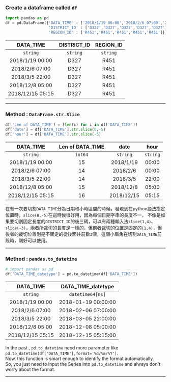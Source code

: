 ### Create a dataframe called ```df```
```python
import pandas as pd
df = pd.DataFrame({'DATA_TIME' : ['2018/1/19 00:00','2018/2/6 07:00','2018/3/5 22:00','2018/12/8 05:00','2018/12/15 05:15'],
                   'DISTRICT_ID' : ['D327','D327','D327','D327','D327'],
                   'REGION_ID' : ['R451','R451','R451','R451','R451']})
```
|DATA_TIME|DISTRICT_ID|REGION_ID|
|:-------:|:-------:|:-------:|
|`string`|`string`|`string`|
|2018/1/19 00:00|D327|R451|
|2018/2/6 07:00|D327|R451|
|2018/3/5 22:00|D327|R451|
|2018/12/8 05:00|D327|R451|
|2018/12/15 05:15|D327|R451|

---

### Method : ```DataFrame.str.Slice```
```python
df['Len of DATA_TIME'] = [len(i) for i in df['DATA_TIME']]
df['date'] = df['DATA_TIME'].str.slice(0,-5)
df['hour'] = df['DATA_TIME'].str.slice(-5)
```
|DATA_TIME|Len of DATA_TIME|date|hour|
|:-------:|:-------:|:-------:|:-------:|
|`string`|`int64`|`string`|`string`|
|2018/1/19 00:00|15|2018/1/19|00:00|
|2018/2/6 07:00|14|2018/2/6|00:00|
|2018/3/5 22:00|14|2018/3/5|22:00|
|2018/12/8 05:00|15|2018/12/8|05:00|
|2018/12/15 05:15|16|2018/12/15|05:15|

在有一次要切割```DATA_TIME```分為日期和小時區間的時候，發現到在python語法指定位置時，```slice(0,-5)```在這時候很好用，因為每個日期字串的長度不一，
不像是如果要切割固定長度的```DISTRICT_ID```的後三碼，可以有兩種輸入法```slice(1,4)```、```slice(-3)```，兩者所裁切的長度是一樣的，但前者裁切的位置是固定的```(1,4)```，但後者的裁切位置則是不固定的從後面往前數```3```個，這個小眉角在切割```DATA_TIME```前段時，剛好可以使用。

---

### Method : ```pandas.to_datetime```
```python
# import pandas as pd
df['DATA_TIME_datetype'] = pd.to_datetime(df['DATA_TIME'])
```
|DATA_TIME|DATA_TIME_datetype|
|:-------:|:-------:|
|`string`|`datetime64[ns]`|
|2018/1/19 00:00|2018-01-19 00:00:00|
|2018/2/6 07:00|2018-02-06 07:00:00|
|2018/3/5 22:00|2018-03-05 22:00:00|
|2018/12/8 05:00|2018-12-08 05:00:00|
|2018/12/15 05:15|2018-12-15 05:15:00|

In the past , `pd.to_datetime` need more parameter like `pd.to_datetime(df['DATA_TIME'],format='%d/%m/%Y']`.  
Now, this function is smart enough to identify the format automatically.  
So, you just need to input the Series into `pd.to_datetime` and always don't worry about the format.

---
